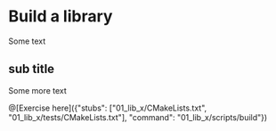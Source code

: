# Build a library

Some text

## sub title 

Some more text

@[Exercise here]({"stubs": ["01_lib_x/CMakeLists.txt", "01_lib_x/tests/CMakeLists.txt"], "command": "01_lib_x/scripts/build"})

